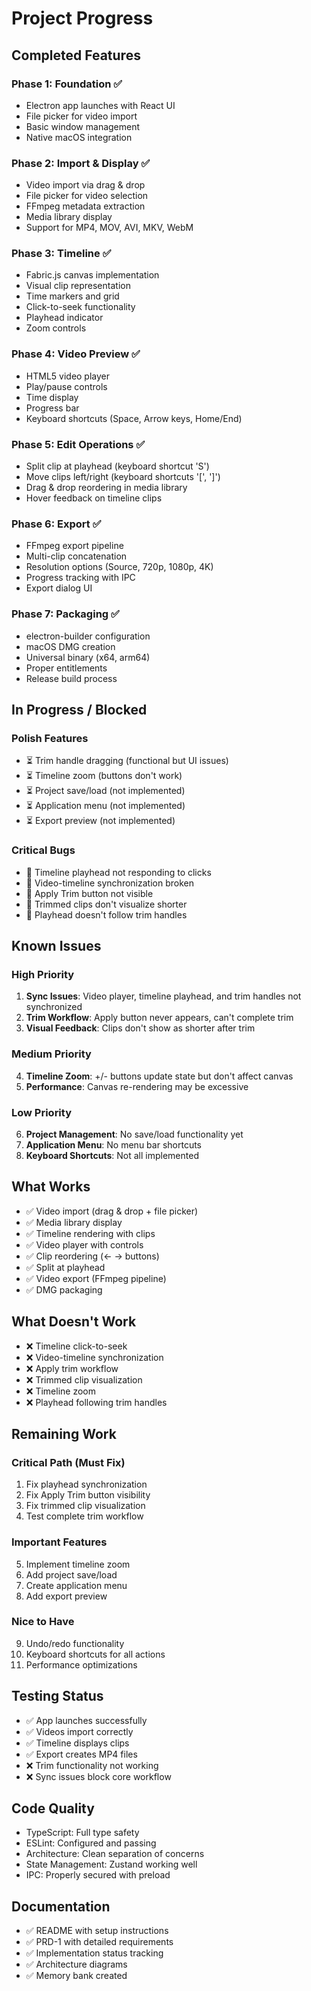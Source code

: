 # Project Progress

## Completed Features

### Phase 1: Foundation ✅
- Electron app launches with React UI
- File picker for video import
- Basic window management
- Native macOS integration

### Phase 2: Import & Display ✅
- Video import via drag & drop
- File picker for video selection
- FFmpeg metadata extraction
- Media library display
- Support for MP4, MOV, AVI, MKV, WebM

### Phase 3: Timeline ✅
- Fabric.js canvas implementation
- Visual clip representation
- Time markers and grid
- Click-to-seek functionality
- Playhead indicator
- Zoom controls

### Phase 4: Video Preview ✅
- HTML5 video player
- Play/pause controls
- Time display
- Progress bar
- Keyboard shortcuts (Space, Arrow keys, Home/End)

### Phase 5: Edit Operations ✅
- Split clip at playhead (keyboard shortcut 'S')
- Move clips left/right (keyboard shortcuts '[', ']')
- Drag & drop reordering in media library
- Hover feedback on timeline clips

### Phase 6: Export ✅
- FFmpeg export pipeline
- Multi-clip concatenation
- Resolution options (Source, 720p, 1080p, 4K)
- Progress tracking with IPC
- Export dialog UI

### Phase 7: Packaging ✅
- electron-builder configuration
- macOS DMG creation
- Universal binary (x64, arm64)
- Proper entitlements
- Release build process

## In Progress / Blocked

### Polish Features
- ⏳ Trim handle dragging (functional but UI issues)
- ⏳ Timeline zoom (buttons don't work)
- ⏳ Project save/load (not implemented)
- ⏳ Application menu (not implemented)
- ⏳ Export preview (not implemented)

### Critical Bugs
- 🔴 Timeline playhead not responding to clicks
- 🔴 Video-timeline synchronization broken
- 🔴 Apply Trim button not visible
- 🔴 Trimmed clips don't visualize shorter
- 🔴 Playhead doesn't follow trim handles

## Known Issues

### High Priority
1. **Sync Issues**: Video player, timeline playhead, and trim handles not synchronized
2. **Trim Workflow**: Apply button never appears, can't complete trim
3. **Visual Feedback**: Clips don't show as shorter after trim

### Medium Priority
4. **Timeline Zoom**: +/- buttons update state but don't affect canvas
5. **Performance**: Canvas re-rendering may be excessive

### Low Priority
6. **Project Management**: No save/load functionality yet
7. **Application Menu**: No menu bar shortcuts
8. **Keyboard Shortcuts**: Not all implemented

## What Works
- ✅ Video import (drag & drop + file picker)
- ✅ Media library display
- ✅ Timeline rendering with clips
- ✅ Video player with controls
- ✅ Clip reordering (← → buttons)
- ✅ Split at playhead
- ✅ Video export (FFmpeg pipeline)
- ✅ DMG packaging

## What Doesn't Work
- ❌ Timeline click-to-seek
- ❌ Video-timeline synchronization
- ❌ Apply trim workflow
- ❌ Trimmed clip visualization
- ❌ Timeline zoom
- ❌ Playhead following trim handles

## Remaining Work

### Critical Path (Must Fix)
1. Fix playhead synchronization
2. Fix Apply Trim button visibility
3. Fix trimmed clip visualization
4. Test complete trim workflow

### Important Features
5. Implement timeline zoom
6. Add project save/load
7. Create application menu
8. Add export preview

### Nice to Have
9. Undo/redo functionality
10. Keyboard shortcuts for all actions
11. Performance optimizations

## Testing Status
- ✅ App launches successfully
- ✅ Videos import correctly
- ✅ Timeline displays clips
- ✅ Export creates MP4 files
- ❌ Trim functionality not working
- ❌ Sync issues block core workflow

## Code Quality
- TypeScript: Full type safety
- ESLint: Configured and passing
- Architecture: Clean separation of concerns
- State Management: Zustand working well
- IPC: Properly secured with preload

## Documentation
- ✅ README with setup instructions
- ✅ PRD-1 with detailed requirements
- ✅ Implementation status tracking
- ✅ Architecture diagrams
- ✅ Memory bank created

